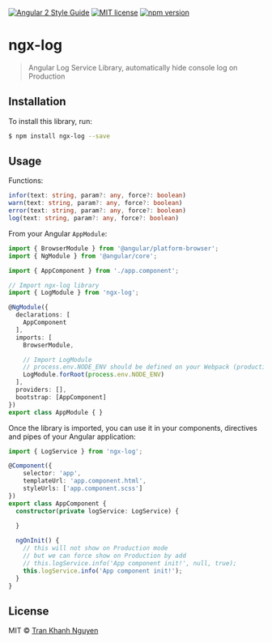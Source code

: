 [![Angular 2 Style Guide](https://mgechev.github.io/angular2-style-guide/images/badge.svg)](https://github.com/mgechev/angular2-style-guide)
[![MIT license](http://img.shields.io/badge/license-MIT-brightgreen.svg)](http://opensource.org/licenses/MIT)
[![npm version](https://badge.fury.io/js/ngx-log.svg)](http://badge.fury.io/js/ngx-log)

# ngx-log
> Angular Log Service Library, automatically hide console log on Production

## Installation

To install this library, run:

```bash
$ npm install ngx-log --save
```

## Usage

Functions:

```typescript
infor(text: string, param?: any, force?: boolean)
warn(text: string, param?: any, force?: boolean)
error(text: string, param?: any, force?: boolean)
log(text: string, param?: any, force?: boolean)
```

From your Angular `AppModule`:

```typescript
import { BrowserModule } from '@angular/platform-browser';
import { NgModule } from '@angular/core';

import { AppComponent } from './app.component';

// Import ngx-log library
import { LogModule } from 'ngx-log';

@NgModule({
  declarations: [
    AppComponent
  ],
  imports: [
    BrowserModule,

    // Import LogModule 
    // process.env.NODE_ENV should be defined on your Webpack (production/development/test)
    LogModule.forRoot(process.env.NODE_ENV)
  ],
  providers: [],
  bootstrap: [AppComponent]
})
export class AppModule { }
```

Once the library is imported, you can use it in your components, directives and pipes of your Angular application:

```typescript
import { LogService } from 'ngx-log';

@Component({
	selector: 'app',
	templateUrl: 'app.component.html',
	styleUrls: ['app.component.scss']
})
export class AppComponent {
  constructor(private logService: LogService) {
    
  }

  ngOnInit() {
    // this will not show on Production mode
    // but we can force show on Production by add
    // this.logService.info('App component init!', null, true);
    this.logService.info('App component init!');
  }
}
```

## License

MIT © [Tran Khanh Nguyen](https://nguyentr.com)
